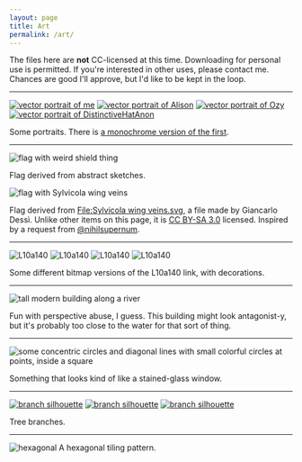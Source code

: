 ```yaml
---
layout: page
title: Art
permalink: /art/
---
```

The files here are **not** CC-licensed at this time. Downloading for personal use is permitted. If you're interested in other uses, please contact me. Chances are good I'll approve, but I'd like to be kept in the loop.

***

[![vector portrait of me](/images/9KB_fixed.svg "Ilzolende Kiefer")](/images/9KB_fixed.svg)
[![vector portrait of Alison](/images/alison_morais.svg "Alison Morais")](/images/alison_morais.svg)
[![vector portrait of Ozy](/images/ozy_400_500.svg "Ozy Frantz")](/images/ozy_400_500.svg)
[![vector portrait of DistinctiveHatAnon](/images/dhat.svg "DistinctiveHatAnon")](/images/dhat.svg)

Some portraits. There is [a monochrome version of the first](/images/monochrome-on-mulberry.svg).

***

![flag with weird shield thing](/images/circle_flag.svg)

Flag derived from abstract sketches.

![flag with Sylvicola wing veins](/images/gnats.svg)

Flag derived from [File:Sylvicola wing veins.svg](https://en.wikipedia.org/wiki/File:Sylvicola_wing_veins.svg), a file made by Giancarlo Dessì. Unlike other items on this page, it is [CC BY-SA 3.0](https://creativecommons.org/licenses/by-sa/3.0/deed.en) licensed. Inspired by a request from [@nihilsupernum](http://nihilsupernum.tumblr.com).

***

![L10a140](/images/L10a140_1.gif)
![L10a140](/images/L10a140_2.gif)
![L10a140](/images/L10a140_3.gif)
![L10a140](/images/L10a140_4.gif)

Some different bitmap versions of the L10a140 link, with decorations.

***

![tall modern building along a river](/images/HQ.svg)

Fun with perspective abuse, I guess. This building might look antagonist-y, but it's probably too close to the water for that sort of thing.

***

![some concentric circles and diagonal lines with small colorful circles at points, inside a square](/images/eightfold.svg)

Something that looks kind of like a stained-glass window.

***

[![branch silhouette](/images/branches_1.svg)](/images/branches_1.svg)
[![branch silhouette](/images/branches_2.svg)](/images/branches_2.svg)
[![branch silhouette](/images/branches_3.svg)](/images/branches_3.svg)

Tree branches.

***

![hexagonal](/images/hex_pattern.gif)
A hexagonal tiling pattern.
